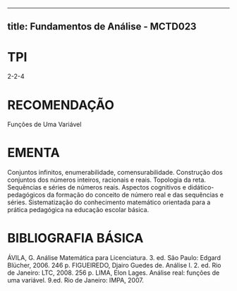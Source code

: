 
---
title: Fundamentos de Análise - MCTD023 
---

# TPI

2-2-4

# RECOMENDAÇÃO

Funções de Uma Variável

# EMENTA

Conjuntos infinitos, enumerabilidade, comensurabilidade. Construção dos conjuntos dos números inteiros, racionais e reais. Topologia da reta. Sequências e séries de números reais. Aspectos cognitivos e didático-pedagógicos da formação do conceito de número real e das sequências e séries. Sistematização do conhecimento matemático orientada para a prática pedagógica na educação escolar básica.

# BIBLIOGRAFIA BÁSICA

ÁVILA, G. Análise Matemática para Licenciatura. 3. ed. São Paulo: Edgard Blücher, 2006. 246 p.
FIGUEIREDO, Djairo Guedes de. Análise I. 2. ed. Rio de Janeiro: LTC, 2008. 256 p.
LIMA, Elon Lages. Análise real: funções de uma variável. 9.ed. Rio de Janeiro: IMPA, 2007.
        